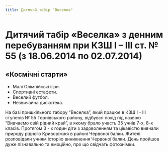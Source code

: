 ```yaml
---
title: Дитячий табір "Веселка"
---
```


# Дитячий табір «Веселка» з денним перебуванням при КЗШ І – ІІІ ст. № 55 (з 18.06.2014 по 02.07.2014)

## «Космічні старти»

- Малі Олімпійські ігри.
- Спортивні естафети.
- Веселий футбол.
- Незвичайна дискотека.

На базі пришкільного табору “Веселка”, який працює в КЗШ І - ІІІ ступенів № 55 Тернівського району, відбувся похід під назвою “Вивчаємо свій рідний край”, в якому брало участь 35 учнів 7-х, 8-х класів. Протягом 3 - х годин діти з задоволенням та цікавістю вивчали природу рідного Криворіжжя в районі Червоної балки. Жителі розповідали учням історію виникнення Червоної балки. День пройшов дуже пізнавально та емоційно, про що свідчать фотознімки.

<slideshow id="_/72157649213506431" />
